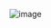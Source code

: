 ![image](https://user-images.githubusercontent.com/108828004/177615971-d943f43d-1ece-410a-8f76-121ca8923fd5.png)
